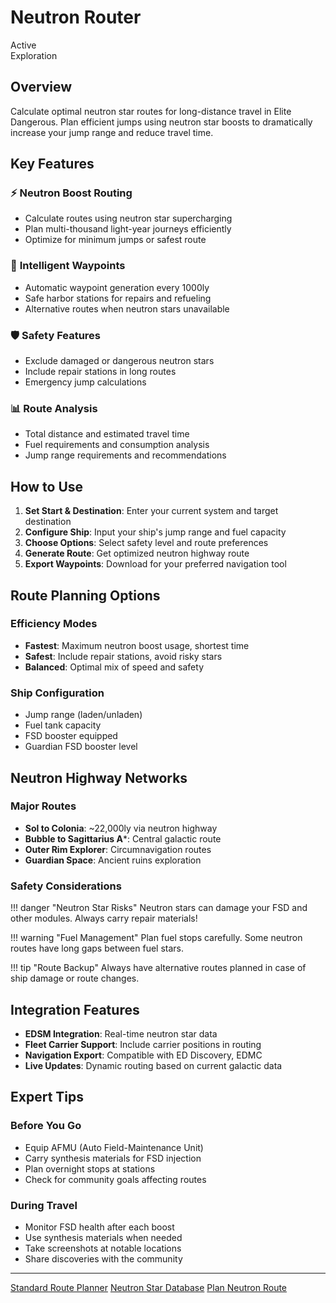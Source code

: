 # Neutron Router

<div class="tool-header">
    <div class="tool-status status-active">Active</div>
    <div class="tool-category">Exploration</div>
</div>

## Overview

Calculate optimal neutron star routes for long-distance travel in Elite Dangerous. Plan efficient jumps using neutron star boosts to dramatically increase your jump range and reduce travel time.

## Key Features

### ⚡ **Neutron Boost Routing**
- Calculate routes using neutron star supercharging
- Plan multi-thousand light-year journeys efficiently
- Optimize for minimum jumps or safest route

### 📍 **Intelligent Waypoints**
- Automatic waypoint generation every 1000ly
- Safe harbor stations for repairs and refueling
- Alternative routes when neutron stars unavailable

### 🛡️ **Safety Features**
- Exclude damaged or dangerous neutron stars
- Include repair stations in long routes
- Emergency jump calculations

### 📊 **Route Analysis**
- Total distance and estimated travel time
- Fuel requirements and consumption analysis
- Jump range requirements and recommendations

## How to Use

1. **Set Start & Destination**: Enter your current system and target destination
2. **Configure Ship**: Input your ship's jump range and fuel capacity
3. **Choose Options**: Select safety level and route preferences
4. **Generate Route**: Get optimized neutron highway route
5. **Export Waypoints**: Download for your preferred navigation tool

## Route Planning Options

### **Efficiency Modes**
- **Fastest**: Maximum neutron boost usage, shortest time
- **Safest**: Include repair stations, avoid risky stars
- **Balanced**: Optimal mix of speed and safety

### **Ship Configuration**
- Jump range (laden/unladen)
- Fuel tank capacity
- FSD booster equipped
- Guardian FSD booster level

## Neutron Highway Networks

### **Major Routes**
- **Sol to Colonia**: ~22,000ly via neutron highway
- **Bubble to Sagittarius A***: Central galactic route
- **Outer Rim Explorer**: Circumnavigation routes
- **Guardian Space**: Ancient ruins exploration

### **Safety Considerations**

!!! danger "Neutron Star Risks"
    Neutron stars can damage your FSD and other modules. Always carry repair materials!

!!! warning "Fuel Management"
    Plan fuel stops carefully. Some neutron routes have long gaps between fuel stars.

!!! tip "Route Backup"
    Always have alternative routes planned in case of ship damage or route changes.

## Integration Features

- **EDSM Integration**: Real-time neutron star data
- **Fleet Carrier Support**: Include carrier positions in routing
- **Navigation Export**: Compatible with ED Discovery, EDMC
- **Live Updates**: Dynamic routing based on current galactic data

## Expert Tips

### **Before You Go**
- Equip AFMU (Auto Field-Maintenance Unit)
- Carry synthesis materials for FSD injection
- Plan overnight stops at stations
- Check for community goals affecting routes

### **During Travel**
- Monitor FSD health after each boost
- Use synthesis materials when needed
- Take screenshots at notable locations
- Share discoveries with the community

---

<div class="tool-footer">
    <div class="footer-links">
        <a href="../route-planner/" class="btn btn-secondary">Standard Route Planner</a>
        <a href="../../resources/databases/edsm/" class="btn btn-secondary">Neutron Star Database</a>
        <a href="#" class="btn btn-primary" data-external="true">Plan Neutron Route</a>
    </div>
</div>
